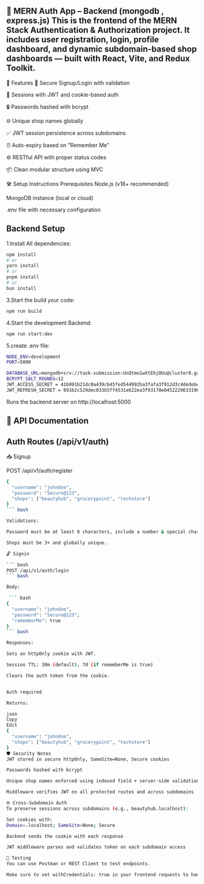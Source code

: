 🚀 MERN Auth App – Backend (mongodb , express.js) This is the frontend of the MERN Stack Authentication & Authorization project. It includes user registration, login, profile dashboard, and dynamic subdomain-based shop dashboards — built with React, Vite, and Redux Toolkit.
---

🚀 Features
🔐 Secure Signup/Login with validation

🔁 Sessions with JWT and cookie-based auth

🔒 Passwords hashed with bcrypt

🌐 Unique shop names globally

✅ JWT session persistence across subdomains

⏰ Auto-expiry based on "Remember Me"

⚙️ RESTful API with proper status codes

📦 Clean modular structure using MVC

🛠️ Setup Instructions
Prerequisites
Node.js (v18+ recommended)

MongoDB instance (local or cloud)

.env file with necessary configuration

 ## Backend Setup
1.Install All dependencies:
```bash
npm install
# or
yarn install
# or
pnpm install
# or
bun install
```
3.Start the build your code:
``` bash
npm run build
```
4.Start the development Backend:
``` bash
npm run start:dev
```

5.create .env file:
``` bash
NODE_ENV=development
PORT=5000

DATABASE_URL=mongodb+srv://task-submission:UnQtmo1wXtEbjDUu@cluster0.gc7k6.mongodb.net/9AM-SOLUTION?retryWrites=true&w=majority&appName=Cluster0
BCRYPT_SALT_ROUNDS=12
JWT_ACCESS_SECRET = 41b991b21dc0a439cb45fed544992ba3fafa3f912d3c4dedebec3592d7d552fb74a86a4d69ea560bcf7bf988d173ddecaffa9815dd5a6661bcacd58c0cdb2dc5
JWT_REFRESH_SECRET = 091b2c529dec033b5ff4531e622ea3f93170e045222963319662b7e4a34f0cdd

```
Runs the backend server on http://localhost:5000

📡 API Documentation
---
Auth Routes (/api/v1/auth)
---
📥 Signup

POST /api/v1/auth/register
``` bash
{
  "username": "johndoe",
  "password": "Secure@123",
  "shops": ["beautyhub", "grocerypoint", "techstore"]
}
``` bash

Validations:

Password must be at least 8 characters, include a number & special character.

Shops must be 3+ and globally unique.

🔓 Signin

``` bash
POST /api/v1/auth/login
``` bash

Body:

 ``` bash
{
  "username": "johndoe",
  "password": "Secure@123",
  "rememberMe": true
}
``` bash

Responses:

Sets an httpOnly cookie with JWT.

Session TTL: 30m (default), 7d (if rememberMe is true)

Clears the auth token from the cookie.


Auth required

Returns:

json
Copy
Edit
{
  "username": "johndoe",
  "shops": ["beautyhub", "grocerypoint", "techstore"]
}
🛡️ Security Notes
JWT stored in secure httpOnly, SameSite=None, Secure cookies

Passwords hashed with bcrypt

Unique shop names enforced using indexed field + server-side validation

Middleware verifies JWT on all protected routes and across subdomains

🌐 Cross-Subdomain Auth
To preserve sessions across subdomains (e.g., beautyhub.localhost):

Set cookies with:
Domain=.localhost; SameSite=None; Secure

Backend sends the cookie with each response

JWT middleware parses and validates token on each subdomain access

🧪 Testing
You can use Postman or REST Client to test endpoints.

Make sure to set withCredentials: true in your frontend requests to handle cookies properly.
